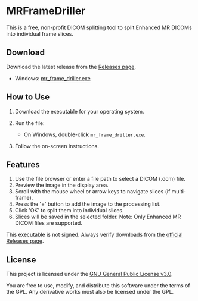 # MRFrameDriller
This is a free, non-profit DICOM splitting tool to split Enhanced MR DICOMs into individual frame slices.


## Download

Download the latest release from the [Releases page](https://github.com/pal-etta/MRFrameDriller/releases).

- Windows: [mr_frame_driller.exe](https://github.com/pal-etta/MRFrameDriller/blob/c69f081e85faa06f26f7217446649d688c7ee905/mr_frame_driller.exe)


##  How to Use

1. Download the executable for your operating system.
2. Run the file:
   - On Windows, double-click `mr_frame_driller.exe`.

3. Follow the on-screen instructions.

##  Features

  1. Use the file browser or enter a file path to select a DICOM (.dcm) file.
  2. Preview the image in the display area.
  3. Scroll with the mouse wheel or arrow keys to navigate slices (if multi-frame).
  4. Press the '+' button to add the image to the processing list.
  5. Click 'OK' to split them into individual slices.
  6. Slices will be saved in the selected folder.
  Note: Only Enhanced MR DICOM files are supported.


This executable is not signed. Always verify downloads from the [official Releases page](https://github.com/pal-etta/MRFrameDriller/releases).

## License

This project is licensed under the [GNU General Public License v3.0](LICENSE).

You are free to use, modify, and distribute this software under the terms of the GPL. Any derivative works must also be licensed under the GPL.
